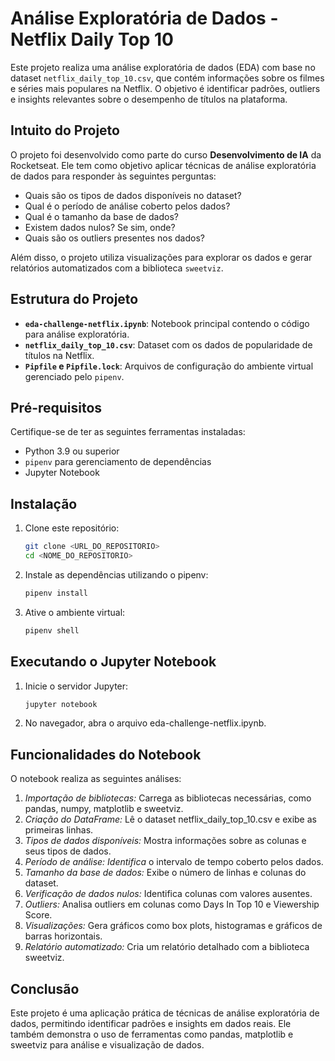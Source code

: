 # Análise Exploratória de Dados - Netflix Daily Top 10

Este projeto realiza uma análise exploratória de dados (EDA) com base no dataset `netflix_daily_top_10.csv`, que contém informações sobre os filmes e séries mais populares na Netflix. O objetivo é identificar padrões, outliers e insights relevantes sobre o desempenho de títulos na plataforma.

## Intuito do Projeto

O projeto foi desenvolvido como parte do curso **Desenvolvimento de IA** da Rocketseat. Ele tem como objetivo aplicar técnicas de análise exploratória de dados para responder às seguintes perguntas:

- Quais são os tipos de dados disponíveis no dataset?
- Qual é o período de análise coberto pelos dados?
- Qual é o tamanho da base de dados?
- Existem dados nulos? Se sim, onde?
- Quais são os outliers presentes nos dados?

Além disso, o projeto utiliza visualizações para explorar os dados e gerar relatórios automatizados com a biblioteca `sweetviz`.

## Estrutura do Projeto

- **`eda-challenge-netflix.ipynb`**: Notebook principal contendo o código para análise exploratória.
- **`netflix_daily_top_10.csv`**: Dataset com os dados de popularidade de títulos na Netflix.
- **`Pipfile` e `Pipfile.lock`**: Arquivos de configuração do ambiente virtual gerenciado pelo `pipenv`.

## Pré-requisitos

Certifique-se de ter as seguintes ferramentas instaladas:

- Python 3.9 ou superior
- `pipenv` para gerenciamento de dependências
- Jupyter Notebook

## Instalação

1. Clone este repositório:
   ```bash
   git clone <URL_DO_REPOSITORIO>
   cd <NOME_DO_REPOSITORIO>

2. Instale as dependências utilizando o pipenv: 
    ```bash
    pipenv install

3. Ative o ambiente virtual:
    ```bash
    pipenv shell

## Executando o Jupyter Notebook

1. Inicie o servidor Jupyter:
    ```bash
    jupyter notebook

2. No navegador, abra o arquivo eda-challenge-netflix.ipynb.

## Funcionalidades do Notebook

O notebook realiza as seguintes análises:

1. *Importação de bibliotecas:* Carrega as bibliotecas necessárias, como pandas, numpy, matplotlib e sweetviz.
2. *Criação do DataFrame:* Lê o dataset netflix_daily_top_10.csv e exibe as primeiras linhas.
3. *Tipos de dados disponíveis:* Mostra informações sobre as colunas e seus tipos de dados.
4. *Período de análise: Identifica* o intervalo de tempo coberto pelos dados.
5. *Tamanho da base de dados:* Exibe o número de linhas e colunas do dataset.
6. *Verificação de dados nulos:* Identifica colunas com valores ausentes.
7. *Outliers:* Analisa outliers em colunas como Days In Top 10 e Viewership Score.
8. *Visualizações:* Gera gráficos como box plots, histogramas e gráficos de barras horizontais.
9. *Relatório automatizado:* Cria um relatório detalhado com a biblioteca sweetviz.

## Conclusão
Este projeto é uma aplicação prática de técnicas de análise exploratória de dados, permitindo identificar padrões e insights em dados reais. Ele também demonstra o uso de ferramentas como pandas, matplotlib e sweetviz para análise e visualização de dados.